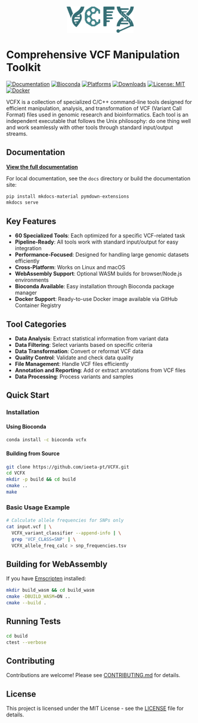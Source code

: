 <p align="center">
  <img src="assets/images/VCFX.png" alt="VCFX Logo" width="180"/>
</p>

# Comprehensive VCF Manipulation Toolkit


[![Documentation](https://img.shields.io/badge/docs-GitHub%20Pages-blue)](https://ieeta-pt.github.io/VCFX/)
[![Bioconda](https://img.shields.io/conda/vn/bioconda/vcfx.svg)](https://anaconda.org/bioconda/vcfx)
[![Platforms](https://anaconda.org/bioconda/vcfx/badges/platforms.svg)](https://anaconda.org/bioconda/vcfx)
[![Downloads](https://anaconda.org/bioconda/vcfx/badges/downloads.svg)](https://anaconda.org/bioconda/vcfx)
[![License: MIT](https://img.shields.io/badge/License-MIT-yellow.svg)](https://opensource.org/licenses/MIT)
[![Docker](https://img.shields.io/badge/Docker-GHCR-blue)](https://github.com/ieeta-pt/VCFX/pkgs/container/vcfx)

VCFX is a collection of specialized C/C++ command-line tools designed for efficient manipulation, analysis, and transformation of VCF (Variant Call Format) files used in genomic research and bioinformatics. Each tool is an independent executable that follows the Unix philosophy: do one thing well and work seamlessly with other tools through standard input/output streams.

## Documentation

**[View the full documentation](https://ieeta-pt.github.io/VCFX/)**

For local documentation, see the `docs` directory or build the documentation site:

```bash
pip install mkdocs-material pymdown-extensions
mkdocs serve
```

## Key Features

- **60 Specialized Tools**: Each optimized for a specific VCF-related task
- **Pipeline-Ready**: All tools work with standard input/output for easy integration
- **Performance-Focused**: Designed for handling large genomic datasets efficiently
- **Cross-Platform**: Works on Linux and macOS
- **WebAssembly Support**: Optional WASM builds for browser/Node.js environments
- **Bioconda Available**: Easy installation through Bioconda package manager
- **Docker Support**: Ready-to-use Docker image available via GitHub Container Registry

## Tool Categories

- **Data Analysis**: Extract statistical information from variant data
- **Data Filtering**: Select variants based on specific criteria
- **Data Transformation**: Convert or reformat VCF data
- **Quality Control**: Validate and check data quality
- **File Management**: Handle VCF files efficiently
- **Annotation and Reporting**: Add or extract annotations from VCF files
- **Data Processing**: Process variants and samples

## Quick Start

### Installation

#### Using Bioconda

```bash
conda install -c bioconda vcfx
```

#### Building from Source

```bash
git clone https://github.com/ieeta-pt/VCFX.git
cd VCFX
mkdir -p build && cd build
cmake ..
make
```

### Basic Usage Example

```bash
# Calculate allele frequencies for SNPs only
cat input.vcf | \
  VCFX_variant_classifier --append-info | \
  grep 'VCF_CLASS=SNP' | \
  VCFX_allele_freq_calc > snp_frequencies.tsv
```

## Building for WebAssembly

If you have [Emscripten](https://emscripten.org/) installed:

```bash
mkdir build_wasm && cd build_wasm
cmake -DBUILD_WASM=ON ..
cmake --build .
```

## Running Tests

```bash
cd build
ctest --verbose
```

## Contributing

Contributions are welcome! Please see [CONTRIBUTING.md](docs/CONTRIBUTING.md) for details.

## License

This project is licensed under the MIT License - see the [LICENSE](LICENSE) file for details.
